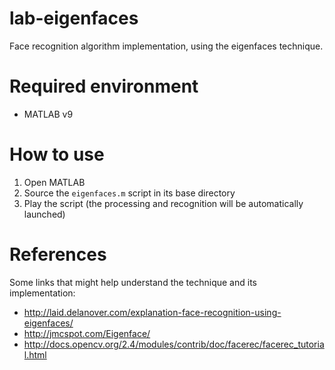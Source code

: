 lab-eigenfaces
==============

Face recognition algorithm implementation, using the eigenfaces technique.

# Required environment

 * MATLAB v9

# How to use

 1. Open MATLAB
 2. Source the `eigenfaces.m` script in its base directory
 3. Play the script (the processing and recognition will be automatically launched)

# References

Some links that might help understand the technique and its implementation:

 * http://laid.delanover.com/explanation-face-recognition-using-eigenfaces/
 * http://jmcspot.com/Eigenface/
 * http://docs.opencv.org/2.4/modules/contrib/doc/facerec/facerec_tutorial.html
